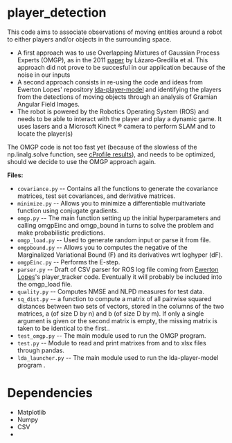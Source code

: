 # player_detection
This code aims to associate observations of moving entities around a robot to either players and/or objects in the surrounding space.
- A first approach was to use Overlapping Mixtures of Gaussian Process Experts (OMGP), as in the 2011 [paper](//arxiv.org/abs/1108.3372) by Lázaro-Gredilla et al. This approach did not prove to be succesful in our application because of the noise in our inputs
- A second approach consists in re-using the code and ideas from Ewerton Lopes' repository [lda-player-model](//github.com/ewerlopes/lda-player-model) and identifying the players from the detections of moving objects through an analysis of Gramian Angular Field Images. 
- The robot is powered by the Robotics Operating System (ROS) and needs to be able to interact with the player and play a dynamic game. It uses lasers and a Microsoft Kinect ® camera to perform SLAM and to locate the player(s) 

The OMGP code is not too fast yet (because of the slowless of the np.linalg.solve function, see [cProfile results](//github.com/gabrieleoliaro/player_detection/blob/master/snakeviz%20cProfile.pdf)), and needs to be optimized, should we decide to use the OMGP approach again.

**Files:**<br/>
* `covariance.py` -- Contains all the functions to generate the covariance matrices, test set covariances, and derivative matrices. <br/>
* `minimize.py` -- Allows you to minimize a differentiable multivariate function using conjugate gradients.  <br/>
* `omgp.py` -- The main function setting up the initial hyperparameters and calling omgpEinc and omgp_bound in turns to solve the problem and make probabilistic predictions.  <br/>
* `omgp_load.py` -- Used to generate random input or parse it from file. <br/>
* `omgpbound.py` -- Allows you to computes the negative of the Marginalized Variational Bound (F) and its derivatives wrt loghyper (dF). <br/>
* `omgpEinc.py` -- Performs the E-step.  <br/>
* `parser.py` -- Draft of CSV parser for ROS log file coming from [Ewerton Lopes](//github.com/ewerlopes)'s player_tracker code. Eventually it will probably be included into the omgp_load file.  <br/>
* `quality.py` -- Computes NMSE and NLPD measures for test data. <br/>
* `sq_dist.py` -- a function to compute a matrix of all pairwise squared distances
    between two sets of vectors, stored in the columns of the two matrices, a
    (of size D by n) and b (of size D by m). If only a single argument is given
    or the second matrix is empty, the missing matrix is taken to be identical
    to the first.. <br/>
* `test_omgp.py` -- The main module used to run the OMGP program.  <br/>
* `test.py` -- Module to read and print matrixes from and to xlsx files through pandas.  <br/>
* `lda_launcher.py` -- The main module used to run the lda-player-model program .  <br/>


Dependencies
============
* Matplotlib
* Numpy
* CSV
*
